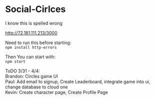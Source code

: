 # Social-Cirlces
I know this is spelled wrong

[http://72.181.111.213/3000
](http://72.181.111.213:3000/)


Need to run this before starting:  
`npm install http-errors` 

Then You can start with:  
`npm start`

ToDO 3/31 - 4/4:  
Brandon: Circles game UI  
Paul: Add email to signup, Create Leaderboard, integrate game into ui, change database to cloud one  
Kevin:  Create character page, Create Profile Page
